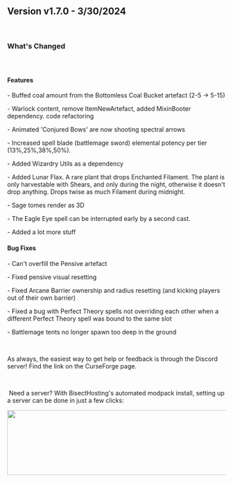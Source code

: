 <h2>Version v1.7.0 - 3/30/2024</h2>
<p>&nbsp;</p>
<h3>What's Changed</h3>
<p><span style="font-size: 1.2rem;">&nbsp;</span></p>
<h4><strong>Features</strong></h4>
<p>- Buffed coal amount from the Bottomless Coal Bucket artefact (2-5 -> 5-15)</p>
<p>- Warlock content, remove ItemNewArtefact, added MixinBooter dependency. code refactoring</p>
<p>- Animated 'Conjured Bows' are now shooting spectral arrows</p>
<p>- Increased spell blade (battlemage sword) elemental potency per tier (13%,25%,38%,50%).</p>
<p>- Added Wizardry Utils as a dependency</p>
<p>- Added Lunar Flax. A rare plant that drops Enchanted Filament. The plant is only harvestable with Shears, and only during the night, otherwise it doesn't drop anything. Drops twise as much Filament during midnight.</p>
<p>- Sage tomes render as 3D</p>
<p>- The Eagle Eye spell can be interrupted early by a second cast.</p>
<p>- Added a lot more stuff</p>

<h4><strong>Bug Fixes</strong></h4>
<p>- Can't overfill the Pensive artefact</p>
<p>- Fixed pensive visual resetting</p>
<p>- Fixed Arcane Barrier ownership and radius resetting (and kicking players out of their own barrier)</p>
<p>- Fixed a bug with Perfect Theory spells not overriding each other when a different Perfect Theory spell was bound to the same slot</p>
<p>- Battlemage tents no longer spawn too deep in the ground</p>
<p>&nbsp;</p>
<p>As always, the easiest way to get help or feedback is through the Discord server! Find the link on the CurseForge page.</p>
<p>&nbsp;</p>
<p>&nbsp;Need a server? With BisectHosting's&nbsp;automated modpack install, setting up a server can be done in just a few clicks:</p>
<p><span style="font-size: 24px;"><a href="https://www.curseforge.com/linkout?remoteUrl=https%253a%252f%252fbisecthosting.com%252fWinDanesz"><img src="https://www.bisecthosting.com/partners/custom-banners/a2f8bf1e-2d39-48c4-a80d-02ef73cdd36c.png" width="900" height="150" /></a></span></p>